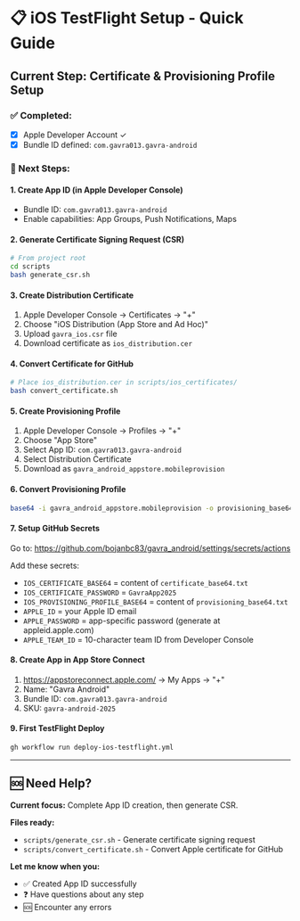 # 📋 iOS TestFlight Setup - Quick Guide

## Current Step: Certificate & Provisioning Profile Setup

### ✅ Completed:
- [x] Apple Developer Account ✓
- [x] Bundle ID defined: `com.gavra013.gavra-android`

### 🔄 Next Steps:

#### 1. Create App ID (in Apple Developer Console)
- Bundle ID: `com.gavra013.gavra-android`
- Enable capabilities: App Groups, Push Notifications, Maps

#### 2. Generate Certificate Signing Request (CSR)
```bash
# From project root
cd scripts
bash generate_csr.sh
```

#### 3. Create Distribution Certificate
1. Apple Developer Console → Certificates → "+"
2. Choose "iOS Distribution (App Store and Ad Hoc)"
3. Upload `gavra_ios.csr` file
4. Download certificate as `ios_distribution.cer`

#### 4. Convert Certificate for GitHub
```bash
# Place ios_distribution.cer in scripts/ios_certificates/
bash convert_certificate.sh
```

#### 5. Create Provisioning Profile
1. Apple Developer Console → Profiles → "+"
2. Choose "App Store"
3. Select App ID: `com.gavra013.gavra-android`
4. Select Distribution Certificate
5. Download as `gavra_android_appstore.mobileprovision`

#### 6. Convert Provisioning Profile
```bash
base64 -i gavra_android_appstore.mobileprovision -o provisioning_base64.txt
```

#### 7. Setup GitHub Secrets
Go to: https://github.com/bojanbc83/gavra_android/settings/secrets/actions

Add these secrets:
- `IOS_CERTIFICATE_BASE64` = content of `certificate_base64.txt`
- `IOS_CERTIFICATE_PASSWORD` = `GavraApp2025`
- `IOS_PROVISIONING_PROFILE_BASE64` = content of `provisioning_base64.txt`
- `APPLE_ID` = your Apple ID email
- `APPLE_PASSWORD` = app-specific password (generate at appleid.apple.com)
- `APPLE_TEAM_ID` = 10-character team ID from Developer Console

#### 8. Create App in App Store Connect
1. https://appstoreconnect.apple.com/ → My Apps → "+"
2. Name: "Gavra Android"
3. Bundle ID: `com.gavra013.gavra-android`
4. SKU: `gavra-android-2025`

#### 9. First TestFlight Deploy
```bash
gh workflow run deploy-ios-testflight.yml
```

---

## 🆘 Need Help?

**Current focus:** Complete App ID creation, then generate CSR.

**Files ready:**
- `scripts/generate_csr.sh` - Generate certificate signing request
- `scripts/convert_certificate.sh` - Convert Apple certificate for GitHub

**Let me know when you:**
- ✅ Created App ID successfully
- ❓ Have questions about any step
- 🆘 Encounter any errors
